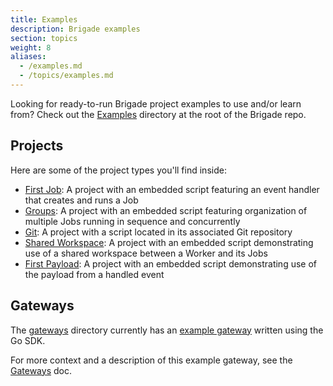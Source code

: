 ```yaml
---
title: Examples
description: Brigade examples
section: topics
weight: 8
aliases:
  - /examples.md
  - /topics/examples.md
---
```


Looking for ready-to-run Brigade project examples to use and/or learn from?
Check out the [Examples] directory at the root of the Brigade repo.

[Examples]: https://github.com/brigadecore/brigade/tree/main/examples
## Projects

Here are some of the project types you'll find inside:

  * [First Job][first-job]: A project with an embedded script featuring an
    event handler that creates and runs a Job
  * [Groups][groups]: A project with an embedded script featuring organization
    of multiple Jobs running in sequence and concurrently
  * [Git][git]: A project with a script located in its associated Git
    repository
  * [Shared Workspace][shared-workspace]: A project with an embedded script
    demonstrating use of a shared workspace between a Worker and its Jobs
  * [First Payload][first-payload]: A project with an embedded script
    demonstrating use of the payload from a handled event

[first-job]: https://github.com/brigadecore/brigade/tree/main/examples/03-first-job
[groups]: https://github.com/brigadecore/brigade/tree/main/examples/05-groups
[git]: https://github.com/brigadecore/brigade/tree/main/examples/06-git
[shared-workspace]: https://github.com/brigadecore/brigade/tree/main/examples/10-shared-workspace
[first-payload]: https://github.com/brigadecore/brigade/tree/main/examples/12-first-payload

## Gateways

The [gateways] directory currently has an [example gateway] written using the
Go SDK.

For more context and a description of this example gateway, see the [Gateways]
doc.

[gateways]: https://github.com/brigadecore/brigade/tree/main/examples/gateways
[example gateway]: https://github.com/brigadecore/brigade/tree/main/examples/gateways/example-gateway
[Gateways]: /topics/operators/gateways

